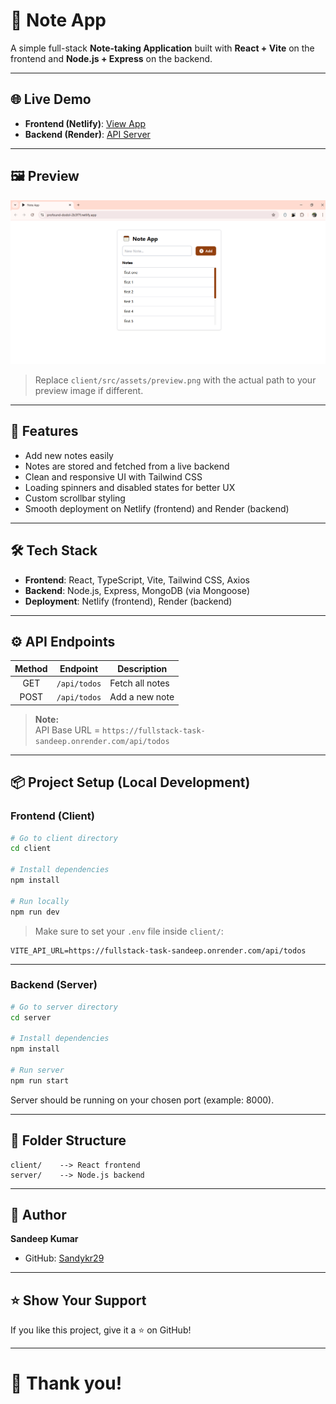 # 📝 Note App

A simple full-stack **Note-taking Application** built with **React + Vite** on the frontend and **Node.js + Express** on the backend.

---

## 🌐 Live Demo

- **Frontend (Netlify)**: [View App](https://profound-dodol-2b3f7f.netlify.app/)
- **Backend (Render)**: [API Server](https://fullstack-task-sandeep.onrender.com)

---

## 🖼️ Preview

![App Preview](client/src/assets/preview.png)  
> Replace `client/src/assets/preview.png` with the actual path to your preview image if different.

---

## 🚀 Features

- Add new notes easily
- Notes are stored and fetched from a live backend
- Clean and responsive UI with Tailwind CSS
- Loading spinners and disabled states for better UX
- Custom scrollbar styling
- Smooth deployment on Netlify (frontend) and Render (backend)

---

## 🛠 Tech Stack

- **Frontend**: React, TypeScript, Vite, Tailwind CSS, Axios
- **Backend**: Node.js, Express, MongoDB (via Mongoose)
- **Deployment**: Netlify (frontend), Render (backend)

---

## ⚙️ API Endpoints

| Method | Endpoint                         | Description          |
|:------:|----------------------------------|----------------------|
| GET    | `/api/todos`                     | Fetch all notes      |
| POST   | `/api/todos`                     | Add a new note       |

> **Note:**  
> API Base URL = `https://fullstack-task-sandeep.onrender.com/api/todos`

---

## 📦 Project Setup (Local Development)

### Frontend (Client)

```bash
# Go to client directory
cd client

# Install dependencies
npm install

# Run locally
npm run dev
```

> Make sure to set your `.env` file inside `client/`:
```env
VITE_API_URL=https://fullstack-task-sandeep.onrender.com/api/todos
```

---

### Backend (Server)

```bash
# Go to server directory
cd server

# Install dependencies
npm install

# Run server
npm run start
```

Server should be running on your chosen port (example: 8000).

---

## 📂 Folder Structure

```
client/    --> React frontend
server/    --> Node.js backend
```

---

## 👤 Author

**Sandeep Kumar**

- GitHub: [Sandykr29](https://github.com/Sandykr29)


---

## ⭐️ Show Your Support

If you like this project, give it a ⭐️ on GitHub!

---

# 🙌 Thank you!